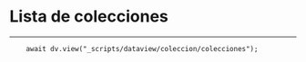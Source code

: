 # Lista de colecciones
---
```dataviewjs
    await dv.view("_scripts/dataview/coleccion/colecciones");
```
